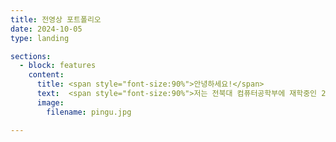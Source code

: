 ```yaml
---
title: 전영상 포트폴리오
date: 2024-10-05
type: landing

sections:
  - block: features
    content:
      title: <span style="font-size:90%">안녕하세요!</span>
      text:  <span style="font-size:90%">저는 전북대 컴퓨터공학부에 재학중인 21학번 전영상입니다. 백엔드에 관심이 있어 현재 Springboot 및 JAVA를 공부하고 있습니다.</span>
      image: 
        filename: pingu.jpg

---
```


